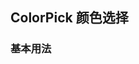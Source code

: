 ## ColorPick 颜色选择
<script setup>
    import baseDemo from './demo/base.vue';
    // import demo1 from './demo/demo1.vue';
    import preview from "../../../src/components/preview.vue"
</script>

### 基本用法


<baseDemo />
<preview compName="collapse" demoName="base" />


